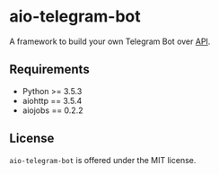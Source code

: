 # aio-telegram-bot
A framework to build your own Telegram Bot over [API](https://core.telegram.org/bots/api).


## Requirements
- Python >= 3.5.3
- aiohttp == 3.5.4
- aiojobs == 0.2.2


## License
`aio-telegram-bot` is offered under the MIT license.
